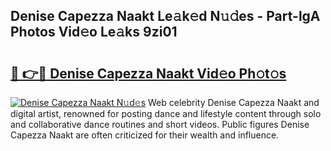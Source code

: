 ## Denise Capezza Naakt Le𝚊k𝚎d N𝚞𝚍es - Part-lgA Photos Vid𝚎o Le𝚊ks 9zi01

# <h2><a href="http://fb0jgd4.evod.top/?m=Denise+Capezza+Naakt">🔗 👉🔴 Denise Capezza Naakt Vid𝚎o Ph𝚘t𝚘s</a></h2>

[![Denise Capezza Naakt N𝚞d𝚎s](https://i.imgur.com/8V9OHl7.gif)](http://fb0jgd4.evod.top/?m=Denise+Capezza+Naakt)
Web celebrity Denise Capezza Naakt and digital artist, renowned for posting dance and lifestyle content through solo and collaborative dance routines and short videos. Public figures Denise Capezza Naakt are often criticized for their wealth and influence. 
